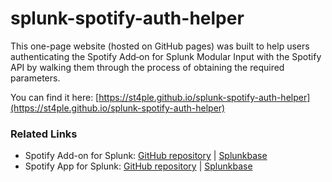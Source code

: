 # splunk-spotify-auth-helper
This one-page website (hosted on GitHub pages) was built to help users authenticating the Spotify Add‑on for Splunk Modular Input with the Spotify API by walking them through the process of obtaining the required parameters.

You can find it here: [https://st4ple.github.io/splunk-spotify-auth-helper](https://st4ple.github.io/splunk-spotify-auth-helper)

### Related Links
* Spotify Add-on for Splunk: [GitHub repository]() | [Splunkbase]()
* Spotify App for Splunk: [GitHub repository]() | [Splunkbase]()
